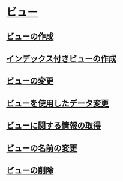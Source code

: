 # [ビュー](views.md)
## [ビューの作成](create-views.md)
## [インデックス付きビューの作成](create-indexed-views.md)
## [ビューの変更](modify-views.md)
## [ビューを使用したデータ変更](modify-data-through-a-view.md)
## [ビューに関する情報の取得](get-information-about-a-view.md)
## [ビューの名前の変更](rename-views.md)
## [ビューの削除](delete-views.md)

